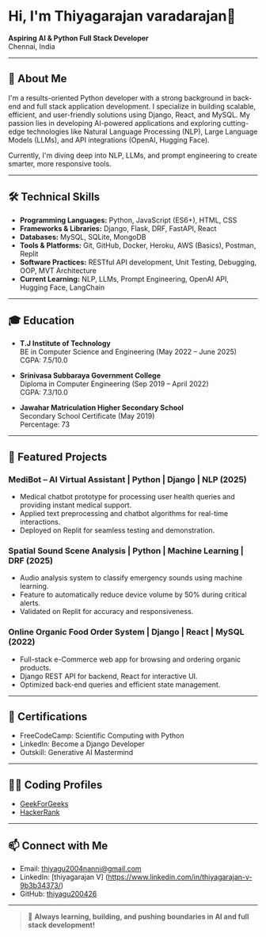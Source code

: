 # Hi, I'm Thiyagarajan varadarajan👋

**Aspiring AI & Python Full Stack Developer**  
Chennai, India

---

## 🚀 About Me

I'm a results-oriented Python developer with a strong background in back-end and full stack application development. I specialize in building scalable, efficient, and user-friendly solutions using Django, React, and MySQL. My passion lies in developing AI-powered applications and exploring cutting-edge technologies like Natural Language Processing (NLP), Large Language Models (LLMs), and API integrations (OpenAI, Hugging Face).

Currently, I'm diving deep into NLP, LLMs, and prompt engineering to create smarter, more responsive tools.

---

## 🛠️ Technical Skills

- **Programming Languages:** Python, JavaScript (ES6+), HTML, CSS
- **Frameworks & Libraries:** Django, Flask, DRF, FastAPI, React
- **Databases:** MySQL, SQLite, MongoDB
- **Tools & Platforms:** Git, GitHub, Docker, Heroku, AWS (Basics), Postman, Replit
- **Software Practices:** RESTful API development, Unit Testing, Debugging, OOP, MVT Architecture
- **Current Learning:** NLP, LLMs, Prompt Engineering, OpenAI API, Hugging Face, LangChain

---

## 🎓 Education

- **T.J Institute of Technology**  
  BE in Computer Science and Engineering (May 2022 – June 2025)  
  CGPA: 7.5/10.0

- **Srinivasa Subbaraya Government College**  
  Diploma in Computer Engineering (Sep 2019 – April 2022)  
  CGPA: 7.3/10.0

- **Jawahar Matriculation Higher Secondary School**  
  Secondary School Certificate (May 2019)  
  Percentage: 73

---

## 🌟 Featured Projects

### MediBot – AI Virtual Assistant | Python | Django | NLP (2025)
- Medical chatbot prototype for processing user health queries and providing instant medical support.
- Applied text preprocessing and chatbot algorithms for real-time interactions.
- Deployed on Replit for seamless testing and demonstration.

### Spatial Sound Scene Analysis | Python | Machine Learning | DRF (2025)
- Audio analysis system to classify emergency sounds using machine learning.
- Feature to automatically reduce device volume by 50% during critical alerts.
- Validated on Replit for accuracy and responsiveness.

### Online Organic Food Order System | Django | React | MySQL (2022)
- Full-stack e-Commerce web app for browsing and ordering organic products.
- Django REST API for backend, React for interactive UI.
- Optimized back-end queries and efficient state management.

---

## 🏅 Certifications

- FreeCodeCamp: Scientific Computing with Python
- LinkedIn: Become a Django Developer
- Outskill: Generative AI Mastermind

---

## 👨‍💻 Coding Profiles

- [GeekForGeeks](https://www.geeksforgeeks.org/user/thiyagu205r3d)
- [HackerRank](https://www.hackerrank.com/profile/thiyagu2004nanni)

---

## 📫 Connect with Me

- Email: thiyagu2004nanni@gmail.com
- LinkedIn: [thiyagarajan V] (https://www.linkedin.com/in/thiyagarajan-v-9b3b34373/)
- GitHub: [thiyagu200426](https://github.com/thiyagu200426)

---

> 🌱 **Always learning, building, and pushing boundaries in AI and full stack development!**
